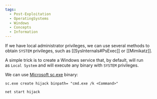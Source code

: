```yaml
---
tags:
  - Post-Exploitation
  - OperatingSystems
  - Windows
  - Concepts
  - Information
---
```



If we have local administrator privileges, we can use several methods to obtain `SYSTEM` privileges, such as [[SysInternals#PsExec]] or [[Mimikatz]].

A simple trick is to create a Windows service that, by default, will run as `Local System` and will execute any binary with `SYSTEM` privileges.

We can use [Microsoft sc.exe](https://docs.microsoft.com/en-us/windows-server/administration/windows-commands/sc-create) binary:

```cmd-session
sc.exe create hijack binpath= "cmd.exe /k <Command>"
```

```cmd-session
net start hijack
```














